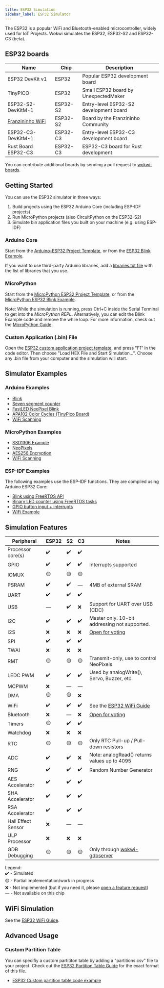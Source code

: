 ```yaml
---
title: ESP32 Simulation
sidebar_label: ESP32 Simulator
---
```


The ESP32 is a popular WiFi and Bluetooth-enabled microcontroller, widely used for IoT Projects. Wokwi simulates the ESP32, ESP32-S2 and ESP32-C3 (beta).

<wokwi-esp32-devkit-v1></wokwi-esp32-devkit-v1>

## ESP32 boards

| Name                                                | Chip     | Description                            |
| --------------------------------------------------- | -------- | -------------------------------------- |
| ESP32 DevKit v1                                     | ESP32    | Popular ESP32 development board        |
| TinyPICO                                            | ESP32    | Small ESP32 board by UnexpectedMaker   |
| ESP32-S2-DevKitM-1                                  | ESP32-S2 | Entry-level ESP32-S2 development board |
| [Franzininho WiFi](../parts/board-franzininho-wifi) | ESP32-S2 | Board by the Franzininho Community     |
| ESP32-C3-DevKitM-1                                  | ESP32-C3 | Entry-level ESP32-C3 development board |
| Rust Board ESP32-C3                                 | ESP32-C3 | ESP32-C3 board for Rust development    |

You can contribute additional boards by sending a pull request to [wokwi-boards](https://github.com/wokwi/wokwi-boards).

## Getting Started

You can use the ESP32 simulator in three ways:

1. Build projects using the ESP32 Arduino Core (including ESP-IDF projects)
2. Run MicroPython projects (also CircuitPython on the ESP32-S2)
3. Simulate bin application files you built on your machine (e.g. using ESP-IDF)

### Arduino Core

Start from the [Arduino-ESP32 Project Template](https://wokwi.com/projects/new/esp32), or from the
[ESP32 Blink Example](https://wokwi.com/projects/305452382231200320).

If you want to use third-party Arduino libraries, add a [libraries.txt file](./libraries) with the list of libraries that you use.

### MicroPython

Start from the [MicroPython ESP32 Project Template](https://wokwi.com/projects/new/micropython-esp32), or from the
[MicroPython ESP32 Blink Example](https://wokwi.com/projects/305452627045384768).

Note: While the simulation is running, press Ctrl+C inside the Serial Terminal to get into the _MicroPython REPL_. Alternatively, you can edit the Blink Example code and remove the while loop. For more information, check out the [MicroPython Guide](./micropython).

### Custom Application (.bin) File

Open the [ESP32 custom application project template](https://wokwi.com/projects/305457271083631168), and press "F1" in the code editor. Then choose "Load HEX File and Start Simulation…". Choose any .bin file from your computer and the simulation will start.

## Simulator Examples

### Arduino Examples

- [Blink](https://wokwi.com/projects/305566932847821378)
- [Seven segment counter](https://wokwi.com/projects/305567166302782017)
- [FastLED NeoPixel Blink](https://wokwi.com/projects/312460386125218368)
- [APA102 Color Cycles (TinyPico Board)](https://wokwi.com/projects/308012505806930496)
- [WiFi Scanning](https://wokwi.com/projects/305569599398609473)

### MicroPython Examples

- [SSD1306 Example](https://wokwi.com/projects/305568836183130690)
- [NeoPixels](https://wokwi.com/projects/305569065545499202)
- [AES256 Encryption](https://wokwi.com/projects/321484545174012499)
- [WiFi Scanning](https://wokwi.com/projects/305570169692881473)

### ESP-IDF Examples

The following examples use the ESP-IDF functions. They are compiled using Arduino ESP32 Core:

- [Blink using FreeRTOS API](https://wokwi.com/projects/304209256260829762)
- [Binary LED counter using FreeRTOS tasks](https://wokwi.com/projects/322609470223942226)
- [GPIO button input + interrupts](https://wokwi.com/projects/342634722692694610)
- [WiFi Example](https://wokwi.com/projects/343629632022512211)

## Simulation Features

| Peripheral         | ESP32 | S2  | C3  | Notes                                                                    |
| ------------------ | ----- | --- | --- | ------------------------------------------------------------------------ |
| Processor core(s)  | ✔️    | ✔️  | ✔️  |                                                                          |
| GPIO               | ✔️    | ✔️  | ✔️  | Interrupts supported                                                     |
| IOMUX              | 🟡    | 🟡  | 🟡  |                                                                          |
| PSRAM              | ✔️    | ✔️  | —   | 4MB of external SRAM                                                     |
| UART               | ✔️    | ✔️  | ✔️  |                                                                          |
| USB                | —     | ✔️  | ❌  | Support for UART over USB (CDC)                                          |
| I2C                | ✔️    | ✔️  | ✔️  | Master only. 10-bit addressing not supported.                            |
| I2S                | ❌    | ❌  | ❌  | [Open for voting](https://wokwi.com/features#feature-1031718532)         |
| SPI                | ✔️    | ✔️  | ✔️  |                                                                          |
| TWAI               | ❌    | ❌  | ❌  |                                                                          |
| RMT                | 🟡    | 🟡  | 🟡  | Transmit-only, use to control NeoPixels                                  |
| LEDC PWM           | ✔️    | ✔️  | ✔️  | Used by analogWrite(), Servo, Buzzer, etc.                               |
| MCPWM              | ❌    | —   | —   |                                                                          |
| DMA                | 🟡    | 🟡  | ❌  |                                                                          |
| WiFi               | ✔️    | ✔️  | ✔️  | See the [ESP32 WiFi Guide](./esp32-wifi)                                 |
| Bluetooth          | ❌    | —   | ❌  | [Open for voting](https://wokwi.com/features#feature-1047159691)         |
| Timers             | 🟡    | ✔️  | ✔️  |                                                                          |
| Watchdog           | ❌    | ❌  | ❌  |                                                                          |
| RTC                | 🟡    | 🟡  | 🟡  | Only RTC Pull-up / Pull-down resistors                                   |
| ADC                | ✔️    | ✔️  | ❌  | Note: analogRead() returns values up to 4095                             |
| RNG                | ✔️    | ✔️  | ✔️  | Random Number Generator                                                  |
| AES Accelerator    | ✔️    | ✔️  | ✔️  |                                                                          |
| SHA Accelerator    | ✔️    | ✔️  | ✔️  |                                                                          |
| RSA Accelerator    | ✔️    | ✔️  | ✔️  |                                                                          |
| Hall Effect Sensor | ❌    | —   | —   |                                                                          |
| ULP Processor      | ❌    | ❌  | ❌  |                                                                          |
| GDB Debugging      | 🟡    | 🟡  | 🟡  | Only through [wokwi-gdbserver](https://github.com/wokwi/wokwi-gdbserver) |

Legend:  
✔️ - Simulated  
🟡 - Partial implementation/work in progress  
❌ - Not implemented (but if you need it, please [open a feature request](https://github.com/wokwi/wokwi-features/issues/new?labels=enhancement&template=feature_request.md))  
— - Not available on this chip

## WiFi Simulation

See the [ESP32 WiFi Guide](./esp32-wifi).

## Advanced Usage

### Custom Partition Table

You can specifiy a custom partititon table by adding a "partitions.csv" file to your project. Check out the [ESP32 Partition Table Guide](https://docs.espressif.com/projects/esp-idf/en/latest/esp32/api-guides/partition-tables.html) for the exact format of this file.

- [ESP32 Custom partition table code example](https://wokwi.com/projects/337425600260080210)
